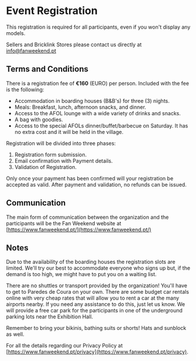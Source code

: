 # Event Registration

This registration is required for all participants, even if you won't display any models.

Sellers and Bricklink Stores please contact us directly at [info@fanweekend.pt](mailto:info@fanweekend.pt)

## Terms and Conditions

There is a registration fee of **€160** (EURO) per person. Included with the fee is the following:

- Accommodation in boarding houses (B&B's) for three (3) nights.
- Meals: Breakfast, lunch, afternoon snacks, and dinner.
- Access to the AFOL lounge with a wide variety of drinks and snacks.
- A bag with goodies.
- Access to the special AFOLs dinner/buffet/barbecue on Saturday. It has no extra cost and it will be held in the village.

Registration will be divided into three phases:

1. Registration form submission.
2. Email confirmation with Payment details.
3. Validation of Registration.

Only once your payment has been confirmed will your registration be accepted as valid. After payment and validation, no refunds can be issued.

## Communication

The main form of communication between the organization and the participants will be the Fan Weekend website at [https://www.fanweekend.pt/](https://www.fanweekend.pt/)

## Notes

Due to the availability of the boarding houses the registration slots are limited. We'll try our best to accommodate everyone who signs up but, if the demand is too high, we might have to put you on a waiting list.

There are no shuttles or transport provided by the organization! You'll have to get to Paredes de Coura on your own. There are some budget car rentals online with very cheap rates that will allow you to rent a car at the many airports nearby. If you need any assistance to do this, just let us know. We will provide a free car park for the participants in one of the underground parking lots near the Exhibition Hall.

Remember to bring your bikinis, bathing suits or shorts! Hats and sunblock as well.

For all the details regarding our Privacy Policy at [https://www.fanweekend.pt/privacy](https://www.fanweekend.pt/privacy).
